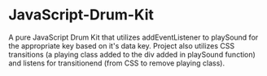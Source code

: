 # JavaScript-Drum-Kit

A pure JavaScript Drum Kit that utilizes addEventListener to playSound for the appropriate key based on it's data key. Project also utilizes CSS transitions (a playing class added to the div added in playSound function) and listens for transitionend (from CSS to remove playing class).
